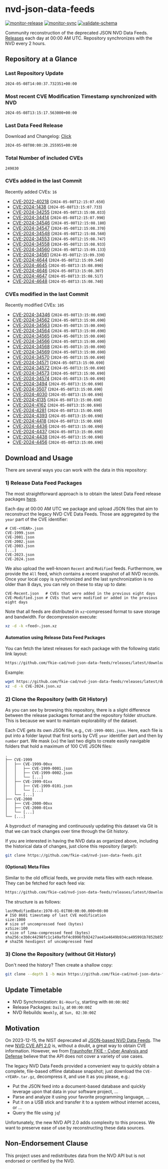 # nvd-json-data-feeds

[![monitor-release](https://github.com/fkie-cad/nvd-json-data-feeds/actions/workflows/monitor_release.yml/badge.svg)](https://github.com/fkie-cad/nvd-json-data-feeds/actions/workflows/monitor_release.yml)
[![monitor-sync](https://github.com/fkie-cad/nvd-json-data-feeds/actions/workflows/monitor_sync.yml/badge.svg)](https://github.com/fkie-cad/nvd-json-data-feeds/actions/workflows/monitor_sync.yml)
[![validate-schema](https://github.com/fkie-cad/nvd-json-data-feeds/actions/workflows/validate_schema.yml/badge.svg)](https://github.com/fkie-cad/nvd-json-data-feeds/actions/workflows/validate_schema.yml)

Community reconstruction of the deprecated JSON NVD Data Feeds.
[Releases](https://github.com/fkie-cad/nvd-json-data-feeds/releases/latest) each day at 00:00 AM UTC.
Repository synchronizes with the NVD every 2 hours.

## Repository at a Glance

### Last Repository Update

```plain
2024-05-08T14:00:37.732351+00:00
```

### Most recent CVE Modification Timestamp synchronized with NVD

```plain
2024-05-08T13:15:17.563000+00:00
```

### Last Data Feed Release

Download and Changelog: [Click](https://github.com/fkie-cad/nvd-json-data-feeds/releases/latest)

```plain
2024-05-08T00:00:20.255955+00:00
```

### Total Number of included CVEs

```plain
249030
```

### CVEs added in the last Commit

Recently added CVEs: `16`

- [CVE-2022-40218](CVE-2022/CVE-2022-402xx/CVE-2022-40218.json) (`2024-05-08T12:15:07.650`)
- [CVE-2024-1438](CVE-2024/CVE-2024-14xx/CVE-2024-1438.json) (`2024-05-08T13:15:07.733`)
- [CVE-2024-34255](CVE-2024/CVE-2024-342xx/CVE-2024-34255.json) (`2024-05-08T13:15:08.033`)
- [CVE-2024-34414](CVE-2024/CVE-2024-344xx/CVE-2024-34414.json) (`2024-05-08T12:15:07.990`)
- [CVE-2024-34546](CVE-2024/CVE-2024-345xx/CVE-2024-34546.json) (`2024-05-08T12:15:08.180`)
- [CVE-2024-34547](CVE-2024/CVE-2024-345xx/CVE-2024-34547.json) (`2024-05-08T12:15:08.370`)
- [CVE-2024-34548](CVE-2024/CVE-2024-345xx/CVE-2024-34548.json) (`2024-05-08T12:15:08.560`)
- [CVE-2024-34553](CVE-2024/CVE-2024-345xx/CVE-2024-34553.json) (`2024-05-08T12:15:08.747`)
- [CVE-2024-34558](CVE-2024/CVE-2024-345xx/CVE-2024-34558.json) (`2024-05-08T12:15:08.933`)
- [CVE-2024-34560](CVE-2024/CVE-2024-345xx/CVE-2024-34560.json) (`2024-05-08T12:15:09.133`)
- [CVE-2024-34561](CVE-2024/CVE-2024-345xx/CVE-2024-34561.json) (`2024-05-08T12:15:09.330`)
- [CVE-2024-4644](CVE-2024/CVE-2024-46xx/CVE-2024-4644.json) (`2024-05-08T12:15:09.540`)
- [CVE-2024-4645](CVE-2024/CVE-2024-46xx/CVE-2024-4645.json) (`2024-05-08T13:15:08.090`)
- [CVE-2024-4646](CVE-2024/CVE-2024-46xx/CVE-2024-4646.json) (`2024-05-08T13:15:08.307`)
- [CVE-2024-4647](CVE-2024/CVE-2024-46xx/CVE-2024-4647.json) (`2024-05-08T13:15:08.517`)
- [CVE-2024-4648](CVE-2024/CVE-2024-46xx/CVE-2024-4648.json) (`2024-05-08T13:15:08.740`)


### CVEs modified in the last Commit

Recently modified CVEs: `105`

- [CVE-2024-34346](CVE-2024/CVE-2024-343xx/CVE-2024-34346.json) (`2024-05-08T13:15:00.690`)
- [CVE-2024-34562](CVE-2024/CVE-2024-345xx/CVE-2024-34562.json) (`2024-05-08T13:15:00.690`)
- [CVE-2024-34563](CVE-2024/CVE-2024-345xx/CVE-2024-34563.json) (`2024-05-08T13:15:00.690`)
- [CVE-2024-34564](CVE-2024/CVE-2024-345xx/CVE-2024-34564.json) (`2024-05-08T13:15:00.690`)
- [CVE-2024-34565](CVE-2024/CVE-2024-345xx/CVE-2024-34565.json) (`2024-05-08T13:15:00.690`)
- [CVE-2024-34566](CVE-2024/CVE-2024-345xx/CVE-2024-34566.json) (`2024-05-08T13:15:00.690`)
- [CVE-2024-34568](CVE-2024/CVE-2024-345xx/CVE-2024-34568.json) (`2024-05-08T13:15:00.690`)
- [CVE-2024-34569](CVE-2024/CVE-2024-345xx/CVE-2024-34569.json) (`2024-05-08T13:15:00.690`)
- [CVE-2024-34570](CVE-2024/CVE-2024-345xx/CVE-2024-34570.json) (`2024-05-08T13:15:00.690`)
- [CVE-2024-34571](CVE-2024/CVE-2024-345xx/CVE-2024-34571.json) (`2024-05-08T13:15:00.690`)
- [CVE-2024-34572](CVE-2024/CVE-2024-345xx/CVE-2024-34572.json) (`2024-05-08T13:15:00.690`)
- [CVE-2024-34573](CVE-2024/CVE-2024-345xx/CVE-2024-34573.json) (`2024-05-08T13:15:00.690`)
- [CVE-2024-34574](CVE-2024/CVE-2024-345xx/CVE-2024-34574.json) (`2024-05-08T13:15:00.690`)
- [CVE-2024-3494](CVE-2024/CVE-2024-34xx/CVE-2024-3494.json) (`2024-05-08T13:15:00.690`)
- [CVE-2024-3507](CVE-2024/CVE-2024-35xx/CVE-2024-3507.json) (`2024-05-08T13:15:00.690`)
- [CVE-2024-4030](CVE-2024/CVE-2024-40xx/CVE-2024-4030.json) (`2024-05-08T13:15:00.690`)
- [CVE-2024-4135](CVE-2024/CVE-2024-41xx/CVE-2024-4135.json) (`2024-05-08T13:15:00.690`)
- [CVE-2024-4162](CVE-2024/CVE-2024-41xx/CVE-2024-4162.json) (`2024-05-08T13:15:00.690`)
- [CVE-2024-4281](CVE-2024/CVE-2024-42xx/CVE-2024-4281.json) (`2024-05-08T13:15:00.690`)
- [CVE-2024-4393](CVE-2024/CVE-2024-43xx/CVE-2024-4393.json) (`2024-05-08T13:15:00.690`)
- [CVE-2024-4418](CVE-2024/CVE-2024-44xx/CVE-2024-4418.json) (`2024-05-08T13:15:00.690`)
- [CVE-2024-4436](CVE-2024/CVE-2024-44xx/CVE-2024-4436.json) (`2024-05-08T13:15:00.690`)
- [CVE-2024-4437](CVE-2024/CVE-2024-44xx/CVE-2024-4437.json) (`2024-05-08T13:15:00.690`)
- [CVE-2024-4438](CVE-2024/CVE-2024-44xx/CVE-2024-4438.json) (`2024-05-08T13:15:00.690`)
- [CVE-2024-4456](CVE-2024/CVE-2024-44xx/CVE-2024-4456.json) (`2024-05-08T13:15:00.690`)


## Download and Usage

There are several ways you can work with the data in this repository:

### 1) Release Data Feed Packages

The most straightforward approach is to obtain the latest Data Feed release packages [here](https://github.com/fkie-cad/nvd-json-data-feeds/releases/latest).

Each day at 00:00 AM UTC we package and upload JSON files that aim to reconstruct the legacy NVD CVE Data Feeds.
Those are aggregated by the `year` part of the CVE identifier:

```
# CVE-<YEAR>.json
CVE-1999.json
CVE-2001.json
CVE-2002.json
CVE-2003.json
[...]
CVE-2023.json
CVE-2024.json
```

We also upload the well-known `Recent` and `Modified` feeds.
Furthermore, we provide the `All` feed, which contains a recent snapshot of all NVD records.
Once your local copy is synchronized and the last synchronization is no older than 8 days, you can rely on these to stay up to date:

```plain
CVE-Recent.json   # CVEs that were added in the previous eight days
CVE-Modified.json # CVEs that were modified or added in the previous eight days
```

Note that all feeds are distributed in `xz`-compressed format to save storage and bandwidth.
For decompression execute:

```sh
xz -d -k <feed>.json.xz
```

#### Automation using Release Data Feed Packages

You can fetch the latest releases for each package with the following static link layout:

```sh
https://github.com/fkie-cad/nvd-json-data-feeds/releases/latest/download/CVE-<YEAR>.json.xz
```

Example:

```sh
wget https://github.com/fkie-cad/nvd-json-data-feeds/releases/latest/download/CVE-2024.json.xz
xz -d -k CVE-2024.json.xz
```

### 2) Clone the Repository (with Git History)

As you can see by browsing this repository, there is a slight difference between the release packages format and the repository folder structure.
This is because we want to maintain explorability of the dataset.

Each CVE gets its own JSON file, e.g., `CVE-1999-0001.json`.
Here, each file is put into a folder layout that first sorts by CVE `year` identifier part and then by `number` part.
We mask (`xx`) the last two digits to create easily navigable folders that hold a maximum of 100 CVE JSON files:

```plain
.
├── CVE-1999
│   ├── CVE-1999-00xx
│   │   ├── CVE-1999-0001.json
│   │   ├── CVE-1999-0002.json
│   │   └── [...]
│   ├── CVE-1999-01xx
│   │   ├── CVE-1999-0101.json
│   │   └── [...]
│   └── [...]
├── CVE-2000
│   ├── CVE-2000-00xx
│   ├── CVE-2000-01xx
│   └── [...]
└── [...]
```

A byproduct of managing and continuously updating this dataset via Git is that we can track changes over time through the Git history.

If you are interested in having the NVD data as organized above, including the historical data of changes, just clone this repository (large!):

```sh
git clone https://github.com/fkie-cad/nvd-json-data-feeds.git
```

#### (Optional) Meta Files

Similar to the old official feeds, we provide meta files with each release. They can be fetched for each feed via:

```sh
https://github.com/fkie-cad/nvd-json-data-feeds/releases/latest/download/CVE-<YEAR>.meta
```

The structure is as follows:

```plain
lastModifiedDate:1970-01-01T00:00:00.000+00:00                          # ISO 8601 timestamp of last CVE modification
size:1000                                                               # size of uncompressed feed (bytes)
xzSize:100                                                              # size of lzma-compressed feed (bytes)
sha256:e3b0c44298fc1c149afbf4c8996fb92427ae41e4649b934ca495991b7852b855 # sha256 hexdigest of uncompressed feed
```

### 3) Clone the Repository (without Git History)

Don't need the history? Then create a shallow copy:

```sh
git clone --depth 1 -b main https://github.com/fkie-cad/nvd-json-data-feeds.git
```


## Update Timetable

* NVD Synchronization: `Bi-Hourly`, starting with `00:00:00Z`
* Release Packages: `Daily`, at `00:00:00Z`
* NVD Rebuilds: `Weekly`, at `Sun, 02:30:00Z`


## Motivation

On 2023-12-15, the NIST deprecated all [JSON-based NVD Data Feeds](https://nvd.nist.gov/vuln/data-feeds#divRetirementBanner-1).
The new [NVD CVE API 2.0](https://nvd.nist.gov/developers/vulnerabilities) is, without a doubt, a great way to obtain CVE information.
However, we from [Fraunhofer FKIE - Cyber Analysis and Defense](https://www.fkie.fraunhofer.de/en/departments/cad.html) believe that the API does not cover a variety of use cases.

The legacy NVD Data Feeds provided a convenient way to quickly obtain a complete, file-based offline database snapshot; just download the `CVE-<YEAR>.tar.gz`, decompress it, and use it as you please, e.g.:

- Put the JSON feed into a document-based database and quickly leverage upon that data in your software project, ...
- Parse and analyze it using your favorite programming language, ...
- Put it on a USB stick and transfer it to a system without internet access, or ...
- Query the file using `jq`!

Unfortunately, the new NVD API 2.0 adds complexity to this process.
We want to preserve ease of use by reconstructing these data sources.

## Non-Endorsement Clause

This project uses and redistributes data from the NVD API but is not endorsed or certified by the NVD.